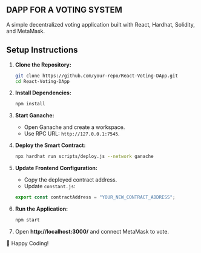 ## DAPP FOR A VOTING SYSTEM

A simple decentralized voting application built with React, Hardhat, Solidity, and MetaMask.

## Setup Instructions

1. **Clone the Repository:**
   ```sh
   git clone https://github.com/your-repo/React-Voting-DApp.git
   cd React-Voting-DApp
   ```

2. **Install Dependencies:**
   ```sh
   npm install
   ```

3. **Start Ganache:**
   - Open Ganache and create a workspace.
   - Use RPC URL: `http://127.0.0.1:7545`.

4. **Deploy the Smart Contract:**
   ```sh
   npx hardhat run scripts/deploy.js --network ganache
   ```

5. **Update Frontend Configuration:**
   - Copy the deployed contract address.
   - Update `constant.js`:
   ```js
   export const contractAddress = "YOUR_NEW_CONTRACT_ADDRESS";
   ```

6. **Run the Application:**
   ```sh
   npm start
   ```

7. Open **http://localhost:3000/** and connect MetaMask to vote.


🚀 Happy Coding!

